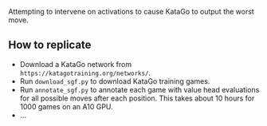 
Attempting to intervene on activations to cause KataGo to output the worst move.

## How to replicate

* Download a KataGo network from `https://katagotraining.org/networks/`.
* Run `download_sgf.py` to download KataGo training games.
* Run `annotate_sgf.py` to annotate each game with value head evaluations for all possible moves after each position. This takes about 10 hours for 1000 games on an A10 GPU.
* ...